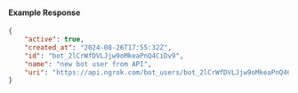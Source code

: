 <!-- Code generated for API Clients. DO NOT EDIT. -->

#### Example Response

```json
{
	"active": true,
	"created_at": "2024-08-26T17:55:32Z",
	"id": "bot_2lCrWfDVLJjw9oMkeaPnQ4CiDv9",
	"name": "new bot user from API",
	"uri": "https://api.ngrok.com/bot_users/bot_2lCrWfDVLJjw9oMkeaPnQ4CiDv9"
}
```

